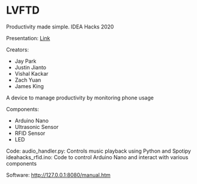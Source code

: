 # LVFTD

Productivity made simple. IDEA Hacks 2020

Presentation: [Link](https://docs.google.com/presentation/d/13T108Myz4HOZzt7Z4BTf_1tRyv6G9739l8QO8cFidDg/edit?usp=sharing)

Creators:
- Jay Park
- Justin Jianto
- Vishal Kackar
- Zach Yuan
- James King

A device to manage productivity by monitoring phone usage

Components:
- Arduino Nano
- Ultrasonic Sensor
- RFID Sensor
- LED

Code:
audio_handler.py: Controls music playback using Python and Spotipy
ideahacks_rfid.ino: Code to control Arduino Nano and interact with various components

Software:
http://127.0.0.1:8080/manual.htm
